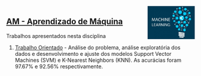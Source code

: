 <img src="/zImagens/ml.jpg" align="right" width="25%" height="25%"/>

## [AM - Aprendizado de Máquina](/ML)
Trabalhos apresentados nesta disciplina

1. [Trabalho Orientado](TrabalhoOrientado) - Análise do problema, análise exploratória dos dados e desenvolvimento e ajuste dos modelos Support Vector Machines (SVM) e K-Nearest Neighbors (KNN). As acurácias foram 97.67% e 92.56% respectivamente.
